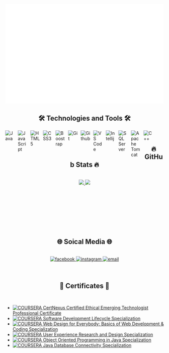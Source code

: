 <a href="#" target="_blank">
  <img src="svg/skive1.svg" width="1200" alt="Skive1" />
</a>
<h2 align="center">🛠 Technologies and Tools 🛠</h2>
<img align="left" alt="Java" width="30px" style="padding-right:10px;" src="https://cdn.jsdelivr.net/gh/devicons/devicon@latest/icons/java/java-original.svg" />
<img align="left" alt="JavaScript" width="30px" style="padding-right:10px;" src="https://cdn.jsdelivr.net/gh/devicons/devicon@latest/icons/javascript/javascript-plain.svg" />
<img align="left" alt="HTML5" width="30px" style="padding-right:10px;" src="https://cdn.jsdelivr.net/gh/devicons/devicon@latest/icons/html5/html5-plain.svg" />
<img align="left" alt="CSS3" width="30px" style="padding-right:10px;" src="https://cdn.jsdelivr.net/gh/devicons/devicon@latest/icons/css3/css3-plain.svg" />
<img align="left" alt="Boostrap" width="30px" style="padding-right:10px;" src="https://cdn.jsdelivr.net/gh/devicons/devicon@latest/icons/bootstrap/bootstrap-original.svg" />
<img align="left" alt="Git" width="30px" style="padding-right:10px;" src="https://cdn.jsdelivr.net/gh/devicons/devicon@latest/icons/git/git-original.svg" />
<img align="left" alt="Github" width="30px" style="padding-right:10px;" src="https://cdn.jsdelivr.net/gh/devicons/devicon@latest/icons/github/github-original.svg" />
<img align="left" alt="VS Code" width="30px" style="padding-right:10px;" src="https://cdn.jsdelivr.net/gh/devicons/devicon@latest/icons/vscode/vscode-original.svg" />
<img align="left" alt="Intellij" width="30px" style="padding-right:10px;" src="https://cdn.jsdelivr.net/gh/devicons/devicon@latest/icons/intellij/intellij-original.svg" />
<img align="left" alt="SQL Server" width="30px" style="padding-right:10px;" src="https://cdn.jsdelivr.net/gh/devicons/devicon@latest/icons/microsoftsqlserver/microsoftsqlserver-original.svg" />
<img align="left" alt="Apache Tomcat" width="30px" style="padding-right:10px;" src="https://cdn.jsdelivr.net/gh/devicons/devicon@latest/icons/tomcat/tomcat-original.svg" />
<img align="left" alt="C++" width="30px" style="padding-right:10px;" src="https://cdn.jsdelivr.net/gh/devicons/devicon@latest/icons/cplusplus/cplusplus-plain.svg" />

<br>
<h2 align="center">🔥 GitHub Stats 🔥</h2>
<br>
<div align=center>
<a href="#" title="Skive1">
    <img width="280" src="https://github-readme-stats.vercel.app/api/top-langs/?username=Skive1&layout=compact&theme=monokai"/>
  </a>

  <a href="#" title="Skive1">
    <img width="315" src="https://github-readme-stats.vercel.app/api?username=Skive1&show_icons=true&theme=monokai" />
  </a>
</div>
<br>
<br>
<br>
<br>
<br>
<br>
<br>
<br>
<h2 align="center">🌐 Soical Media 🌐</h2>
<br>
<div align="center">
  <a href="https://www.facebook.com/niMoaP7" target="blank">
    <img src="https://img.icons8.com/bubbles/100/000000/facebook-new.png" alt="facebook" />
  </a>
  <a href="https://www.instagram.com/vcls.skive" target="blank">
    <img src="https://img.icons8.com/bubbles/100/000000/instagram.png" alt="instagram" />
  </a>
  <a href="mailto:lugiabao1410@gmail.com" target="top">
    <img src="https://img.icons8.com/bubbles/100/000000/apple-mail.png" alt="email" />
  </a>
</div>
<br>
<br>
<h2 align="center">📑 Certificates 📑</h2>
<br>
<a href="#" target="_blank">

- [![COURSERA](https://img.shields.io/badge/-COURSERA-green) CertNexus Certified Ethical Emerging Technologist Professional Certificate](https://coursera.org/share/13d485e5bd32c1093bd04b5dd8eeccd6)
- [![COURSERA](https://img.shields.io/badge/-COURSERA-green) Software Development Lifecycle Specialization](https://coursera.org/share/988a193da658f6dcca8268496a02bc57)
- [![COURSERA](https://img.shields.io/badge/-COURSERA-green) Web Design for Everybody: Basics of Web Development & Coding Specialization](https://coursera.org/share/f180d9b1ad315ff4c2c3df7b016c9ef0)
- [![COURSERA](https://img.shields.io/badge/-COURSERA-green) User Experience Research and Design Specialization](https://coursera.org/share/38cb7a3a23ddc88a741bd832e75c72a5)
- [![COURSERA](https://img.shields.io/badge/-COURSERA-green) Object Oriented Programming in Java Specialization](https://coursera.org/share/d9a1a136b1945a404a3f99d455e8f54e)
- [![COURSERA](https://img.shields.io/badge/-COURSERA-green) Java Database Connectivity Specialization](https://coursera.org/share/facdab85dc3b151d97568eba9380ad88)
</a>

